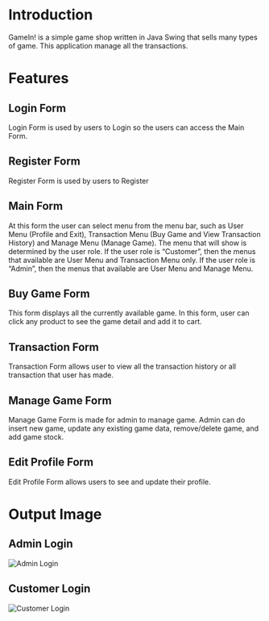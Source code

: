 # Introduction
GameIn! is a simple game shop written in Java Swing that sells many types of game. This application manage all the transactions.

# Features
## Login Form
Login Form is used by users to Login so the users can access the Main Form.

## Register Form
Register Form is used by users to Register

## Main Form
At this form the user can select menu from the menu bar, such as User Menu (Profile and Exit), Transaction Menu (Buy Game and View Transaction History) and Manage Menu (Manage Game). The menu that will show is determined by the user role. If the user role is “Customer”, then the menus that available are User Menu and Transaction Menu only. If the user role is “Admin”, then the menus that available are User Menu and Manage Menu.

## Buy Game Form
This form displays all the currently available game. In this form, user can click any product to see the game detail and add it to cart.

## Transaction Form
Transaction Form allows user to view all the transaction history or all transaction that user has made. 

## Manage Game Form
Manage Game Form is made for admin to manage game. Admin can do insert new game, update any existing game data, remove/delete game, and add game stock. 

## Edit Profile Form
Edit Profile Form allows users to see and update their profile. 

# Output Image
## Admin Login
![Admin Login](https://user-images.githubusercontent.com/63891089/194712352-d55908e4-8be3-4138-856d-38078d70bc45.PNG)

## Customer Login
![Customer Login](https://user-images.githubusercontent.com/63891089/194712368-c076115e-2c70-43c1-a32d-02005fd5a7f8.PNG)

